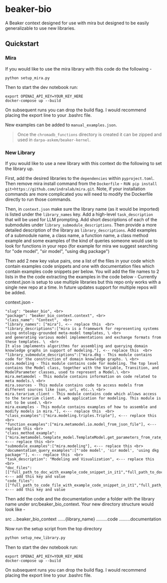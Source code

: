 # beaker-bio

A Beaker context designed for use with mira but designed to be easily generalizable to use new libraries.

## Quickstart

### Mira

If you would like to use the mira library with this code do the following - 
```
python setup_mira.py
```

Then to start the dev notebook run:

```
export OPENAI_API_KEY=YOUR_KEY_HERE
docker-compose up --build
```

On subsequent runs you can drop the build flag.
I would recommend placing the export line to your .bashrc file.

New examples can be added to `manual_examples.json`.

> Once the `chromadb_functions` directory is created it can be zipped and used in `darpa-askem/beaker-kernel`.

### New Library

If you would like to use a new library with this context do the following to set the library up.

First, add the desired libraries to the `dependencies` within `pyproject.toml`. 
Then remove mira install command from the `Dockerfile` -  `RUN pip install git+https://github.com/indralab/mira.git`.
Note, if your installation commands are more complicated you will need to modify the Dockerfile directly to run those commands.

Then, in `context.json` make sure the library name (as it would be imported) is listed under the `library_names` key. 
Add a high-level `task_description` that will be used for LLM prompting.
Add short descriptions of each of the submodules under `library_submodule_descriptions`. 
Then provide a more detailed description of the library as `library_descriptions`. 
Add examples of a submodule name, a class name, a function name,  a class method example and some examples of the kind of queries someone would use to look for functions in your repo (for example for mira we suggest searching for "ode model", "sir model", "using dkg package")

Then add 2 new key value pairs, one a list of the files in your code which contain examples code snippets and one with documentation files which contain examples code snippets per below.
You will add the file names to 2 lists in the the code extracting the examples in the code below - 
Currently context.json is setup to use multiple libraries but this repo only works with a single new repo at a time.
In future updates support for multiple repos will be added.

context.json  - 

    "slug": "beaker_bio", <br>
    "package": "beaker_bio_context.context", <br>
    "class_name": "Context",  <br>
    "library_names": ["mira"], <-- replace this  <br>
    "library_descriptions":["mira is a framework for representing systems using ontology-grounded meta-model templates, \ <br>
    and generating various model implementations and exchange formats from these templates. \  <br>
    It also implements algorithms for assembling and querying domain knowledge graphs in support of modeling."], <-- replace this  <br>
    "library_submodule_descriptions":["mira.dkg - This module contains code for the construction of domain knowledge graphs. \ <br>
    mira.modeling - This module contains code for modeling. The top level contains the Model class, together with the Variable, Transition, and ModelParameter classes, used to represent a Model.\ <br>
    mira.metamodel - This module contains information on code related to meta models.\ <br>
    mira.sources - This module contains code to access models from different sources like json, url, etc..\ <br>
    mira.terarium_client - This module contains code which allows access to the terarium client. A web application for modeling. This module is not to be used.\ <br>
    mira.examples - This module contains examples of how to assemble and modify models in mira."], <--- replace this  <br>
    "class_examples":["mira.modeling.triples.Triple"], <--- replace this <br>
    "function_examples":["mira.metamodel.io.model_from_json_file"], <--- replace this <br>
    "class_method_example":["mira.metamodel.template_model.TemplateModel.get_parameters_from_rate_law"], <--- replace this <br>
    "submodule_examples":["mira.modeling"], <--- replace this <br>
    "documentation_query_examples":["'ode model', 'sir model', 'using dkg package'"], <--- replace this  <br>
    "task_description": "Modeling and Visualization", <--- replace this  <br>
    "doc_files":[["full_path_to_doc_with_example_code_snippet_in_it1","full_path_to_doc_with_example_code_snippet_in_it2",...]], <--- add this key and value
    "code_files":[["full_path_to_code_file_with_example_code_snippet_in_it1","full_path_to_code_file_with_example_code_snippet_in_it2",...]] <--- add this key and value


Then add the code and the documentation under a folder with the library name under src/beaker_bio_context.
Your new directory structure would look like - 

src
...beaker_bio_context
......{library_name}
.........code
.........documentation

Now run the setup script from the top directory

```python
python setup_new_library.py
```

Then to start the dev notebook run:

```
export OPENAI_API_KEY=YOUR_KEY_HERE
docker-compose up --build
```

On subsequent runs you can drop the build flag.
I would recommend placing the export line to your .bashrc file.

